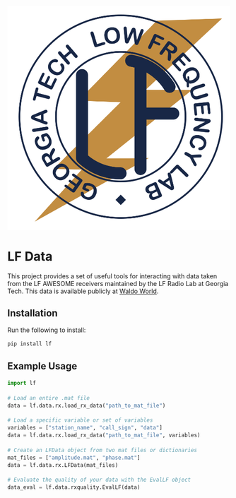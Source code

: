 ![LF Logo](lf_logo.png)

# LF Data

This project provides a set of useful tools for interacting with data taken from
the LF AWESOME receivers maintained by the LF Radio Lab at Georgia Tech. This
data is available publicly at [Waldo World](https://waldo.world/). 

## Installation

Run the following to install:

```python
pip install lf
```

## Example Usage

```python
import lf

# Load an entire .mat file
data = lf.data.rx.load_rx_data("path_to_mat_file")

# Load a specific variable or set of variables
variables = ["station_name", "call_sign", "data"]
data = lf.data.rx.load_rx_data("path_to_mat_file", variables)

# Create an LFData object from two mat files or dictionaries
mat_files = ["amplitude.mat", "phase.mat"]
data = lf.data.rx.LFData(mat_files)

# Evaluate the quality of your data with the EvalLF object
data_eval = lf.data.rxquality.EvalLF(data)
```
